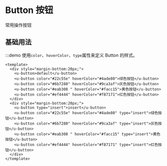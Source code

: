 # Button 按钮

常用操作按钮

## 基础用法

:::demo 使用`color`、`hoverColor`、`type`属性来定义 Button 的样式。

```vue
<template>
  <div style="margin-bottom:20px;">
    <u-button>default</u-button>
    <u-button color="#22c55e" hoverColor="#4ade80">绿色按钮</u-button>
    <u-button color="#6b7280" hoverColor="#9ca3af">灰色按钮</u-button>
    <u-button color="#eab308 " hoverColor="#facc15">黄色按钮</u-button>
    <u-button color="#ef4444" hoverColor="#f87171">红色按钮</u-button>
  </div>
  <div style="margin-bottom:20px;">
    <u-button type="insert">insert</u-button>
    <u-button color="#22c55e" hoverColor="#4ade80" type="insert">绿色按钮</u-button>
    <u-button color="#6b7280" hoverColor="#9ca3af" type="insert">灰色按钮</u-button>
    <u-button color="#eab308 " hoverColor="#facc15" type="insert">黄色按钮</u-button>
    <u-button color="#ef4444" hoverColor="#f87171" type="insert">红色按钮</u-button>
  </div>
</template>
```

<!-- <demo src="../../demo/button.vue" desc="使用 `type`、`plain`、`round` 和 `circle` 来定义按钮的样式。"></demo> -->
